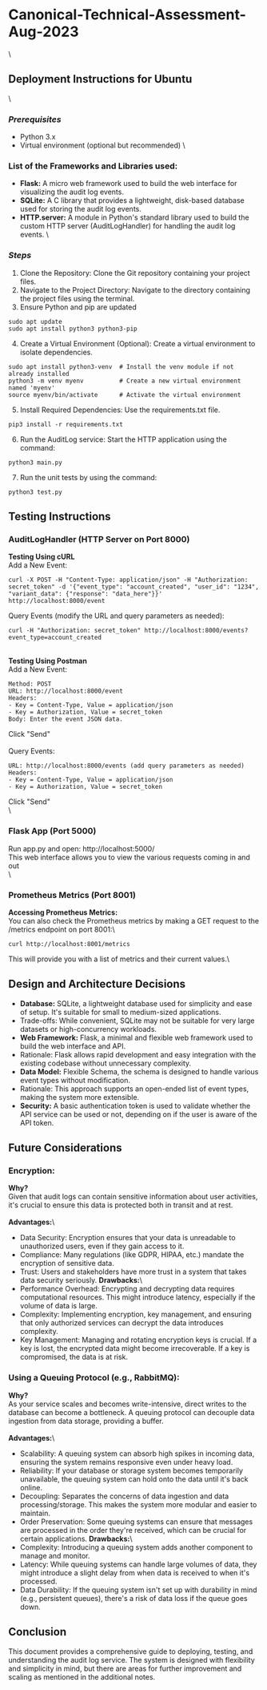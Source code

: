 # Canonical-Technical-Assessment-Aug-2023
\
## Deployment Instructions for Ubuntu
\
### _Prerequisites_
- Python 3.x
- Virtual environment (optional but recommended)
\
### List of the Frameworks and Libraries used:
- **Flask:** A micro web framework used to build the web interface for visualizing the audit log events.
- **SQLite:** A C library that provides a lightweight, disk-based database used for storing the audit log events.
- **HTTP.server:** A module in Python's standard library used to build the custom HTTP server (AuditLogHandler) for handling the audit log events.
\
### _Steps_
1. Clone the Repository: Clone the Git repository containing your project files.
2. Navigate to the Project Directory: Navigate to the directory containing the project files using the terminal.
3. Ensure Python and pip are updated
```
sudo apt update
sudo apt install python3 python3-pip
```
4. Create a Virtual Environment (Optional): Create a virtual environment to isolate dependencies.
```
sudo apt install python3-venv  # Install the venv module if not already installed
python3 -m venv myenv          # Create a new virtual environment named 'myenv'
source myenv/bin/activate      # Activate the virtual environment
```
5. Install Required Dependencies: Use the requirements.txt file.
```
pip3 install -r requirements.txt
```
6. Run the AuditLog service: Start the HTTP application using the command:
```
python3 main.py
```
7. Run the unit tests by using the command:
```
python3 test.py
```
## Testing Instructions

### AuditLogHandler (HTTP Server on Port 8000)
**Testing Using cURL**\
Add a New Event:
```
curl -X POST -H "Content-Type: application/json" -H "Authorization: secret_token" -d '{"event_type": "account_created", "user_id": "1234", "variant_data": {"response": "data_here"}}' http://localhost:8000/event
```
Query Events (modify the URL and query parameters as needed):
```
curl -H "Authorization: secret_token" http://localhost:8000/events?event_type=account_created
```
\
**Testing Using Postman**\
Add a New Event:
```
Method: POST
URL: http://localhost:8000/event
Headers: 
- Key = Content-Type, Value = application/json
- Key = Authorization, Value = secret_token
Body: Enter the event JSON data.
```
Click "Send"\
\
Query Events:
```Method: GET
URL: http://localhost:8000/events (add query parameters as needed)
Headers: 
- Key = Content-Type, Value = application/json
- Key = Authorization, Value = secret_token
```
Click "Send"\
\
### Flask App (Port 5000)
Run app.py and open: http://localhost:5000/ \
This web interface allows you to view the various requests coming in and out\
\
### Prometheus Metrics (Port 8001)
**Accessing Prometheus Metrics:**\
You can also check the Prometheus metrics by making a GET request to the /metrics endpoint on port 8001:\
```
curl http://localhost:8001/metrics
```
This will provide you with a list of metrics and their current values.\

## Design and Architecture Decisions
- **Database:** SQLite, a lightweight database used for simplicity and ease of setup. It's suitable for small to medium-sized applications.
- Trade-offs: While convenient, SQLite may not be suitable for very large datasets or high-concurrency workloads.
- **Web Framework:** Flask, a minimal and flexible web framework used to build the web interface and API.
- Rationale: Flask allows rapid development and easy integration with the existing codebase without unnecessary complexity.
- **Data Model:** Flexible Schema, the schema is designed to handle various event types without modification.
- Rationale: This approach supports an open-ended list of event types, making the system more extensible.
- **Security:** A basic authentication token is used to validate whether the API service can be used or not, depending on if the user is aware of the API token.

## Future Considerations
### Encryption:
**Why?**\
Given that audit logs can contain sensitive information about user activities, it's crucial to ensure this data is protected both in transit and at rest.\
\
**Advantages:**\
- Data Security: Encryption ensures that your data is unreadable to unauthorized users, even if they gain access to it.
- Compliance: Many regulations (like GDPR, HIPAA, etc.) mandate the encryption of sensitive data.
- Trust: Users and stakeholders have more trust in a system that takes data security seriously.
**Drawbacks:**\
- Performance Overhead: Encrypting and decrypting data requires computational resources. This might introduce latency, especially if the volume of data is large.
- Complexity: Implementing encryption, key management, and ensuring that only authorized services can decrypt the data introduces complexity.
- Key Management: Managing and rotating encryption keys is crucial. If a key is lost, the encrypted data might become irrecoverable. If a key is compromised, the data is at risk.
### Using a Queuing Protocol (e.g., RabbitMQ):
**Why?**\
As your service scales and becomes write-intensive, direct writes to the database can become a bottleneck. A queuing protocol can decouple data ingestion from data storage, providing a buffer.\
\
**Advantages:**\
- Scalability: A queuing system can absorb high spikes in incoming data, ensuring the system remains responsive even under heavy load.
- Reliability: If your database or storage system becomes temporarily unavailable, the queuing system can hold onto the data until it's back online.
- Decoupling: Separates the concerns of data ingestion and data processing/storage. This makes the system more modular and easier to maintain.
- Order Preservation: Some queuing systems can ensure that messages are processed in the order they're received, which can be crucial for certain applications.
**Drawbacks:**\
- Complexity: Introducing a queuing system adds another component to manage and monitor.
- Latency: While queuing systems can handle large volumes of data, they might introduce a slight delay from when data is received to when it's processed.
- Data Durability: If the queuing system isn't set up with durability in mind (e.g., persistent queues), there's a risk of data loss if the queue goes down.

## Conclusion
This document provides a comprehensive guide to deploying, testing, and understanding the audit log service. The system is designed with flexibility and simplicity in mind, but there are areas for further improvement and scaling as mentioned in the additional notes.
